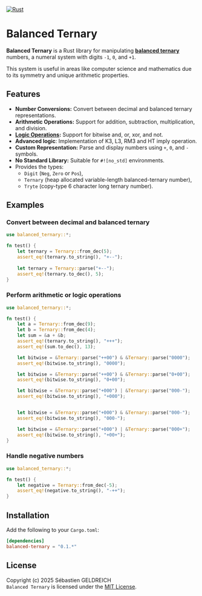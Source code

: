 [![Rust](https://github.com/Trehinos/balanced-ternary/actions/workflows/rust.yml/badge.svg)](https://github.com/Trehinos/balanced-ternary/actions/workflows/rust.yml)

# Balanced Ternary

**Balanced Ternary** is a Rust library for manipulating **[balanced ternary](https://en.wikipedia.org/wiki/Balanced_ternary)** numbers, a numeral system with digits `-1`,
`0`, and `+1`. 

This system is useful in areas like computer science and mathematics due to its symmetry and unique arithmetic properties.

## Features

- **Number Conversions:** Convert between decimal and balanced ternary representations.
- **Arithmetic Operations:** Support for addition, subtraction, multiplication, and division.
- **[Logic Operations](https://en.wikipedia.org/wiki/Three-valued_logic):** Support for bitwise and, or, xor, and not.
- **Advanced logic**: Implementation of K3, L3, RM3 and HT imply operation.
- **Custom Representation:** Parse and display numbers using `+`, `0`, and `-` symbols.
- **No Standard Library:** Suitable for `#![no_std]` environments.
- Provides the types:
  - `Digit` (`Neg`, `Zero` or `Pos`),
  - `Ternary` (heap allocated variable-length balanced-ternary number),
  - `Tryte` (copy-type 6 character long ternary number).

## Examples

### Convert between decimal and balanced ternary

```rust
use balanced_ternary::*;

fn test() {
    let ternary = Ternary::from_dec(5);
    assert_eq!(ternary.to_string(), "+--");
    
    let ternary = Ternary::parse("+--");
    assert_eq!(ternary.to_dec(), 5);
}
```

### Perform arithmetic or logic operations

```rust
use balanced_ternary::*;

fn test() {
    let a = Ternary::from_dec(9);
    let b = Ternary::from_dec(4);
    let sum = &a + &b;
    assert_eq!(ternary.to_string(), "+++");
    assert_eq!(sum.to_dec(), 13);

    let bitwise = &Ternary::parse("++00") & &Ternary::parse("0000");
    assert_eq!(bitwise.to_string(), "0000");

    let bitwise = &Ternary::parse("++00") & &Ternary::parse("0+00");
    assert_eq!(bitwise.to_string(), "0+00");

    let bitwise = &Ternary::parse("+000") | &Ternary::parse("000-");
    assert_eq!(bitwise.to_string(), "+000");


    let bitwise = &Ternary::parse("+000") & &Ternary::parse("000-");
    assert_eq!(bitwise.to_string(), "000-");

    let bitwise = &Ternary::parse("+000") | &Ternary::parse("000+");
    assert_eq!(bitwise.to_string(), "+00+");
}
```

### Handle negative numbers

```rust
use balanced_ternary::*;

fn test() {
    let negative = Ternary::from_dec(-5);
    assert_eq!(negative.to_string(), "-++");
}
```

## Installation
Add the following to your `Cargo.toml`:

```toml
[dependencies]
balanced-ternary = "0.1.*"
```

## License
Copyright (c) 2025 Sébastien GELDREICH  
`Balanced Ternary` is licensed under the [MIT License](LICENSE).

